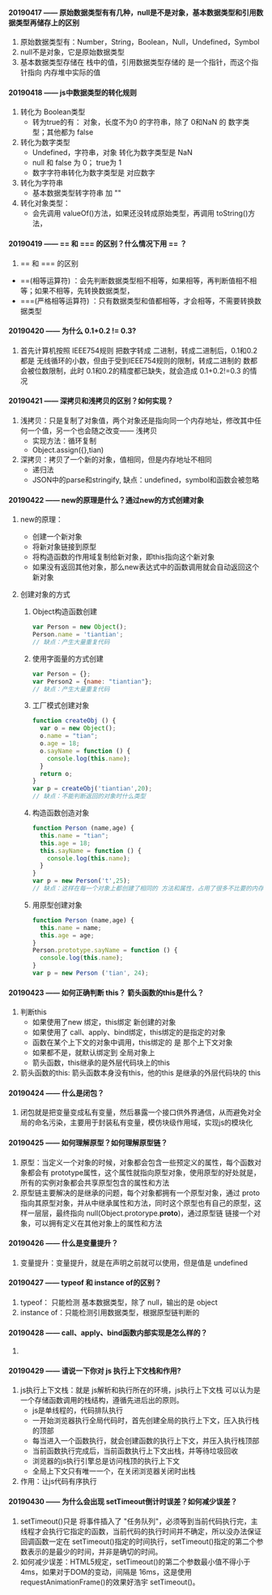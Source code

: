#### 20190417 ——  原始数据类型有有几种，null是不是对象，基本数据类型和引用数据类型再储存上的区别

1. 原始数据类型有：Number，String，Boolean，Null，Undefined，Symbol
2. null不是对象，它是原始数据类型
3. 基本数据类型存储在 栈中的值，引用数据类型存储的 是一个指针，而这个指针指向 内存堆中实际的值



#### 20190418 —— js中数据类型的转化规则

1. 转化为 Boolean类型
   - 转为true的有：  对象，长度不为0 的字符串，除了 0和NaN 的 数字类型；其他都为  false
2. 转化为数字类型
   - Undefined，字符串，对象 转化为数字类型是  NaN
   - null 和 false 为 0； true为 1
   - 数字字符串转化为数字类型是   对应数字
3. 转化为字符串
   - 基本数据类型转字符串  加  ""
4. 转化对象类型： 
   - 会先调用 valueOf()方法，如果还没转成原始类型，再调用 toString()方法，



#### 20190419  ——   == 和 === 的区别？什么情况下用  == ？

1.  == 和 === 的区别
   - ==(相等运算符) ：会先判断数据类型相不相等，如果相等，再判断值相不相等；如果不相等，先转换数据类型，
   - ===(严格相等运算符) ：只有数据类型和值都相等，才会相等，不需要转换数据类型



#### 20190420 ——   为什么 0.1+0.2 != 0.3?

1. 首先计算机按照 IEEE754规则 把数字转成 二进制，转成二进制后，0.1和0.2都是 无线循环的小数，但由于受到IEEE754规则的限制，转成二进制的 数都会被位数限制，此时 0.1和0.2的精度都已缺失，就会造成 0.1+0.2!=0.3 的情况





#### 20190421 ——  深拷贝和浅拷贝的区别？如何实现？

1. 浅拷贝：只是复制了对象值，两个对象还是指向同一个内存地址，修改其中任何一个值，另一个也会随之改变—— 浅拷贝
   - 实现方法：循环复制
   - Object.assign({},tian)
2. 深拷贝：拷贝了一个新的对象，值相同，但是内存地址不相同
   - 递归法
   - JSON中的parse和stringify, 缺点：undefined，symbol和函数会被忽略



#### 20190422 ——  new的原理是什么？通过new的方式创建对象

1. new的原理：

   - 创建一个新对象
   - 将新对象链接到原型
   - 将构造函数的作用域复制给新对象，即this指向这个新对象
   - 如果没有返回其他对象，那么new表达式中的函数调用就会自动返回这个新对象

2. 创建对象的方式

   1. Object构造函数创建

      ```js
      var Person = new Object();
      Person.name = 'tiantian';
      // 缺点：产生大量重复代码
      ```

   2. 使用字面量的方式创建

      ```js
      var Person = {};
      var Person2 = {name: "tiantian"};
      // 缺点：产生大量重复代码
      ```

   3. 工厂模式创建对象

      ```js
      function createObj () {
        var o = new Object();
        o.name = "tian";
        o.age = 18;
        o.sayName = function () {
          console.log(this.name);
        }
        return o;
      }
      var p = createObj('tiantian',20);
      // 缺点：不能判断返回的对象时什么类型
      ```

   4. 构造函数创造对象

      ```js
      function Person (name,age) {
        this.name = "tian";
        this.age = 18;
        this.sayName = function () {
          console.log(this.name);
        }
      }
      var p = new Person('t',25);
      // 缺点：这样在每一个对象上都创建了相同的 方法和属性，占用了很多不比要的内存
      ```

   5. 用原型创建对象

      ```js
      function Person (name,age) {
        this.name = name;
        this.age = age;
      }
      Person.prototype.sayName = function () {
        console.log(this.name);
      }
      var p = new Person ('tian', 24);
      ```





#### 20190423 —— 如何正确判断 this？ 箭头函数的this是什么？

1. 判断this
   - 如果使用了new 绑定，this绑定 新创建的对象
   - 如果使用了 call、apply、bind绑定，this绑定的是指定的对象
   - 函数在某个上下文的对象中调用，this绑定的 是 那个上下文对象
   - 如果都不是，就默认绑定到 全局对象上
   - 箭头函数，this继承的是外层代码块上的this
2. 箭头函数的this:  箭头函数本身没有this，他的this 是继承的外层代码块的 this

#### 20190424 —— 什么是闭包？

1. 闭包就是把变量变成私有变量，然后暴露一个接口供外界通信，从而避免对全局的命名污染，主要用于封装私有变量，模仿块级作用域，实现js的模块化

#### 20190425 —— 如何理解原型？如何理解原型链？

1. 原型：当定义一个对象的时候，对象都会包含一些预定义的属性，每个函数对象都会有 prototype属性，这个属性就指向原型对象，使用原型的好处就是，所有的实例对象都会共享原型包含的属性和方法
2. 原型链主要解决的是继承的问题，每个对象都拥有一个原型对象，通过 proto 指向其原型对象，并从中继承属性和方法，同时这个原型也有自己的原型，这样一层层，最终指向 null(Object.protorype.__proto__)，通过原型链 链接一个对象，可以拥有定义在其他对象上的属性和方法

#### 20190426 —— 什么是变量提升？

1. 变量提升：变量提升，就是在声明之前就可以使用，但是值是 undefined

#### 20190427 —— typeof 和 instance of的区别？

1. typeof： 只能检测 基本数据类型，除了 null，输出的是 object
2. instance of：只能检测引用数据类型，根据原型链判断的

#### 20190428 —— call、apply、bind函数内部实现是怎么样的？

1. 

#### 20190429 —— 请说一下你对 js 执行上下文栈和作用?

1. js执行上下文栈：就是 js解析和执行所在的环境，js执行上下文栈 可以认为是一个存储函数调用的栈结构，遵循先进后出的原则。
   - js是单线程的，代码排队执行
   - 一开始浏览器执行全局代码时，首先创建全局的执行上下文，压入执行栈的顶部
   - 每当进入一个函数执行，就会创建函数的执行上下文，并压入执行栈顶部
   - 当前函数执行完成后，当前函数执行上下文出栈，并等待垃圾回收
   - 浏览器的js执行引擎总是访问栈顶的执行上下文
   - 全局上下文只有唯一一个，在关闭浏览器关闭时出栈
2. 作用：让js代码有序执行

#### 20190430 —— 为什么会出现 setTimeout倒计时误差？如何减少误差？

1. setTimeout()只是 将事件插入了 "任务队列"，必须等到当前代码执行完，主线程才会执行它指定的函数，当前代码的执行时间并不确定，所以没办法保证回调函数一定在 setTimeout()指定的时间执行，setTimeout()指定的第二个参数表示的是最少的时间，并非是确切的时间。
2. 如何减少误差：HTML5规定，setTimeout()的第二个参数最小值不得小于4ms，如果对于DOM的变动，间隔是 16ms，这是使用 requestAnimationFrame()的效果好浩宇 setTimeout()。



